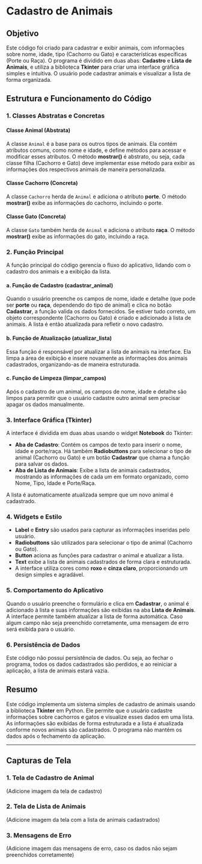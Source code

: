 # Cadastro de Animais

## Objetivo

Este código foi criado para cadastrar e exibir animais, com informações sobre nome, idade, tipo (Cachorro ou Gato) e características específicas (Porte ou Raça). O programa é dividido em duas abas: **Cadastro** e **Lista de Animais**, e utiliza a biblioteca **Tkinter** para criar uma interface gráfica simples e intuitiva. O usuário pode cadastrar animais e visualizar a lista de forma organizada.

## Estrutura e Funcionamento do Código

### 1. Classes Abstratas e Concretas

#### **Classe Animal (Abstrata)**

A classe `Animal` é a base para os outros tipos de animais. Ela contém atributos comuns, como nome e idade, e define métodos para acessar e modificar esses atributos. O método **mostrar()** é abstrato, ou seja, cada classe filha (Cachorro e Gato) deve implementar esse método para exibir as informações dos respectivos animais de maneira personalizada.

#### **Classe Cachorro (Concreta)**

A classe `Cachorro` herda de `Animal` e adiciona o atributo **porte**. O método **mostrar()** exibe as informações do cachorro, incluindo o porte.

#### **Classe Gato (Concreta)**

A classe `Gato` também herda de `Animal` e adiciona o atributo **raça**. O método **mostrar()** exibe as informações do gato, incluindo a raça.

### 2. Função Principal

A função principal do código gerencia o fluxo do aplicativo, lidando com o cadastro dos animais e a exibição da lista.

#### a. **Função de Cadastro (cadastrar_animal)**

Quando o usuário preenche os campos de nome, idade e detalhe (que pode ser **porte** ou **raça**, dependendo do tipo de animal) e clica no botão **Cadastrar**, a função valida os dados fornecidos. Se estiver tudo correto, um objeto correspondente (Cachorro ou Gato) é criado e adicionado à lista de animais. A lista é então atualizada para refletir o novo cadastro.

#### b. **Função de Atualização (atualizar_lista)**

Essa função é responsável por atualizar a lista de animais na interface. Ela limpa a área de exibição e insere novamente as informações dos animais cadastrados, organizando-as de maneira estruturada.

#### c. **Função de Limpeza (limpar_campos)**

Após o cadastro de um animal, os campos de nome, idade e detalhe são limpos para permitir que o usuário cadastre outro animal sem precisar apagar os dados manualmente.

### 3. Interface Gráfica (Tkinter)

A interface é dividida em duas abas usando o widget **Notebook** do Tkinter:

- **Aba de Cadastro**: Contém os campos de texto para inserir o nome, idade e porte/raça. Há também **Radiobuttons** para selecionar o tipo de animal (Cachorro ou Gato) e um botão **Cadastrar** que chama a função para salvar os dados.
- **Aba de Lista de Animais**: Exibe a lista de animais cadastrados, mostrando as informações de cada um em formato organizado, como Nome, Tipo, Idade e Porte/Raça.

A lista é automaticamente atualizada sempre que um novo animal é cadastrado.

### 4. Widgets e Estilo

- **Label** e **Entry** são usados para capturar as informações inseridas pelo usuário.
- **Radiobuttons** são utilizados para selecionar o tipo de animal (Cachorro ou Gato).
- **Button** aciona as funções para cadastrar o animal e atualizar a lista.
- **Text** exibe a lista de animais cadastrados de forma clara e estruturada.
- A interface utiliza cores como **roxo** e **cinza claro**, proporcionando um design simples e agradável.

### 5. Comportamento do Aplicativo

Quando o usuário preenche o formulário e clica em **Cadastrar**, o animal é adicionado à lista e suas informações são exibidas na aba **Lista de Animais**. A interface permite também atualizar a lista de forma automática. Caso algum campo não seja preenchido corretamente, uma mensagem de erro será exibida para o usuário.

### 6. Persistência de Dados

Este código não possui persistência de dados. Ou seja, ao fechar o programa, todos os dados cadastrados são perdidos, e ao reiniciar a aplicação, a lista de animais estará vazia.

## Resumo

Este código implementa um sistema simples de cadastro de animais usando a biblioteca **Tkinter** em Python. Ele permite que o usuário cadastre informações sobre cachorros e gatos e visualize esses dados em uma lista. As informações são exibidas de forma estruturada e a lista é atualizada conforme novos animais são cadastrados. O programa não mantém os dados após o fechamento da aplicação.

---

## Capturas de Tela

### 1. Tela de Cadastro de Animal

(Adicione imagem da tela de cadastro)

### 2. Tela de Lista de Animais

(Adicione imagem da tela com a lista de animais cadastrados)

### 3. Mensagens de Erro

(Adicione imagem das mensagens de erro, caso os dados não sejam preenchidos corretamente)

